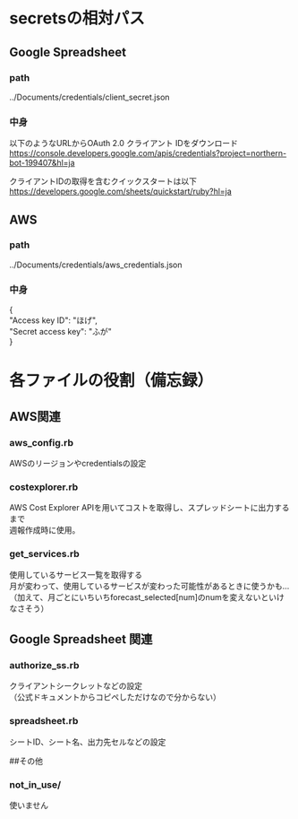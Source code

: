 # secretsの相対パス
## Google Spreadsheet
### path
../Documents/credentials/client_secret.json
### 中身
以下のようなURLからOAuth 2.0 クライアント IDをダウンロード  
https://console.developers.google.com/apis/credentials?project=northern-bot-199407&hl=ja

クライアントIDの取得を含むクイックスタートは以下  
https://developers.google.com/sheets/quickstart/ruby?hl=ja

## AWS
### path
../Documents/credentials/aws_credentials.json
### 中身
{  
  "Access key ID": "ほげ",  
  "Secret access key": "ふが"  
}

# 各ファイルの役割（備忘録）
## AWS関連
### aws_config.rb
AWSのリージョンやcredentialsの設定

### costexplorer.rb
AWS Cost Explorer APIを用いてコストを取得し、スプレッドシートに出力するまで  
週報作成時に使用。

### get_services.rb
使用しているサービス一覧を取得する  
月が変わって、使用しているサービスが変わった可能性があるときに使うかも…  
（加えて、月ごとにいちいちforecast_selected[num]のnumを変えないといけなさそう）

## Google Spreadsheet 関連
### authorize_ss.rb
クライアントシークレットなどの設定  
（公式ドキュメントからコピペしただけなので分からない）

### spreadsheet.rb
シートID、シート名、出力先セルなどの設定

##その他
### not_in_use/
使いません
